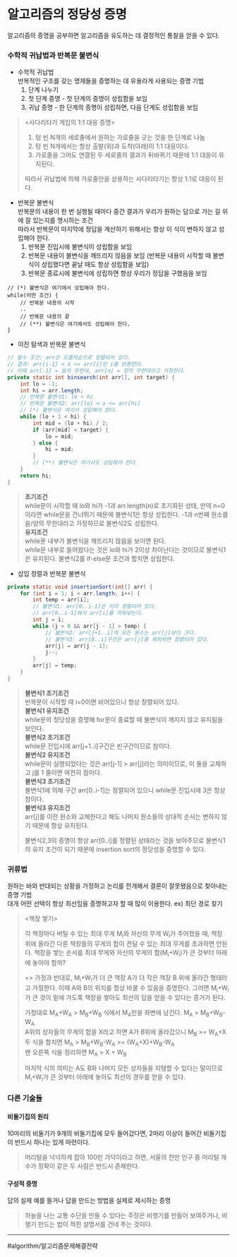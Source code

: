 # 알고리즘의 정당성 증명
알고리즘의 증명을 공부하면 알고리즘을 유도하는 데 결정적인 통찰을 얻을 수 있다.

### 수학적 귀납법과 반복문 불변식
- 수학적 귀납법  
반복적인 구조를 갖는 명제들을 증명하는 데 유용라게 사용되는 증명 기법
    1. 단계 나누기
    2. 첫 단계 증명 - 첫 단계의 증명이 성립함을 보임
    3. 귀납 증명 - 한 단계의 증명이 성립하면, 다음 단계도 성립함을 보임
> <사다리타기 게임의 1:1 대응 증명> 
> 1. 텅 빈 N개의 세로줄에서 원하는 가로줄을 긋는 것을 한 단계로 나눔
> 2. 텅 빈 N개에서는 항상 출발(위)과 도착(아래)이 1:1 대응이다.
> 3. 가로줄을 그어도 연결된 두 세로줄의 결과가 뒤바뀌기 때문에 1:1 대응이 유지된다.  
> 
> 따라서 귀납법에 의해 가로줄만을 상용하는 사다리타기는 항상 1:1로 대응이 된다.

- 반복문 불변식  
반복문의 내용이 한 번 실행될 때마다 중간 결과가 우리가 원하는 답으로 가는 길 위에 잘 있는지를 명시하는 조건  
따라서 반복문이 마지막에 정답을 계산하기 위해서는 항상 이 식이 변하지 않고 성립해야 한다.
    1. 반복문 진입시에 불변식이 성립함을 보임
    2. 반복문 내용이 불변식을 깨뜨리지 않음을 보임 (반복문 내용이 시작할 때 불변식이 성립했다면 끝날 때도 항상 성립함을 보임)
    3. 반복문 종료시에 불변식에 성립하면 항상 우리가 정답을 구했음을 보임
```
// (*) 불변식은 여기에서 성립해야 한다.
while(어떤 조건) {
    // 반복문 내용의 시작
    ..
    // 반복문 내용의 끝
    // (**) 불변식은 여기에서도 성립해야 한다.
}
```  

-  이진 탐색과 반복문 불변식
```java
// 필수 조건: arr은 오름차순으로 정렬되어 있다.
// 결과: arr[i-1] < x <= arr[i]인 i를 반환한다.
// 이때 arr[-1] = 음의 무한대, arr[n] = 양의 무한대라고 가정한다.
private static int binsearch(int arr[], int target) {
    int lo = -1;
    int hi = arr.length;
    // 반복문 불변식1: lo < hi
    // 반목문 불변식2: arr[lo] < x <= arr[hi]
    // (*) 불변식은 여기서 성립해야 한다.
    while (lo + 1 < hi) {
        int mid = (lo + hi) / 2;
        if (arr[mid] < target) {
            lo = mid;
        } else {
            hi = mid;
        }
        // (**) 불변식은 여기서도 성립해야 한다.
    }
    return hi;
}
```
> **초기조건**  
> while문이 시작할 때 lo와 hi가 -1과 arr.length(n)로 초기화된 상태, 만약 n=0이라면 while문을 건너뛰기 때문에 불변식1은 항상 성립한다. -1과 n번째 원소를 음/양의 무한대라고 가정하므로 불변식2도 성립한다.  
> **유지조건**  
> while문 내부가 불변식을 깨뜨리지 않음을 보이면 된다.  
> while문 내부로 들어왔다는 것은 lo와 hi가 2이상 차이난다는 것이므로 불변식1은 유지된다. 불변식2를 if-else문 조건과 합치면 성립한다.


- 삽입 정렬과 반복문 불변식
```java
private static void insertionSort(int[] arr) {
    for (int i = 1; i < arr.length; i++) {
        int temp = arr[i];
        // 불변식1: arr[0..i-1]은 이미 정렬되어 있다.
        // arr[0..i-1]에서 arr[i]를 끼워넣는다.
        int j = i;
        while (j > 0 && arr[j - 1] > temp) {
            // 불변식2: arr[j+1..i]의 모든 원소는 arr[j]보다 크다.
            // 불변식3: arr[0..i]구간은 arr[j]를 제외하면 정렬되어 있다.
            arr[j] = arr[j - 1];
            j--;
        }
        arr[j] = temp;
    }
}
```
> **불변식1 초기조건**  
> 반복문이 시작할 때 i=0이면 비어있으니 항상 정렬되어 있다.  
> **불변식1 유지조건**  
> while문의 정당성을 증명해 for문이 종료할 때 불변식이 깨지지 않고 유지됨을 보인다.  
> **불변식2 초기조건**  
> while문 진입시에 arr[j+1..i]구간은 빈구간이므로 참이다.  
> **불변식2 유지조건**  
> while문이 실행되었다는 것은 arr[j-1] > arr[j]라는 의미이므로, 이 둘을 교체하고 j를 1 줄이면 여전히 참이다.  
> **불변식3 초기조건**  
> 불변식1에 의해 구간 arr[0..i-1]는 정렬되어 있으니 while문 진입시에 3은 항상 참이다.  
> **불변식3 유지조건**  
> arr[j]를 이전 원소와 교체한다고 해도 나머지 원소들의 상대적 순서는 변하지 않기 때문에 항상 유지된다.  
>   
> 불변식2,3의 증명이 항상 arr[0..i]를 정렬된 상태라는 것을 보야주므로 불변식1의 유지 조건이 되기 때문에 insertion sort의 정당성을 증명할 수 있다.

### 귀류법
원하는 바와 반대되는 상황을 가정하고 논리를 전개해서 결론이 잘못됐음으로 찾아내는 증명 기법  
대개 어떤 선택이 항상 최선임을 증명하고자 할 때 많이 이용한다. ex) 최단 경로 찾기  
> <책장 쌓기>  
>   
> 각 책장마다 버틸 수 있는 최대 무게 M<sub>i</sub>와 자신의 무게 W<sub>i</sub>가 주어졌을 때, 책장 위에 올라간 다른 책장들의 무게의 합이 견딜 수 있는 최대 무게를 초과하면 안된다. 책장을 쌓는 순서를 최대 무게와 자신의 무게의 합(M<sub>i</sub>+W<sub>i</sub>)가 큰 것부터 아래에 놓아야 할까?  
>  
> => 가정과 반대로, M<sub>i</sub>+W<sub>i</sub>가 더 큰 책장 A가 더 작은 책장 B 위에 올라간 형태라고 가정한다. 이때 A와 B의 위치를 항상 바꿀 수 있음을 증명한다. 그러면 M<sub>i</sub>+W<sub>i</sub>가 큰 것이 밑에 가도록 책장을 쌓아도 최선의 답을 얻을 수 있다는 증거가 된다.    
>  
> 가정대로 M<sub>A</sub>+W<sub>A</sub> > M<sub>B</sub>+W<sub>B</sub> 식에서 M<sub>A</sub>만을 좌변에 남긴다. M<sub>A</sub> > M<sub>B</sub>+W<sub>B</sub>-W<sub>A</sub>  
> A위의 상자들의 무게의 합을 X라고 하면 A가 B위에 올라갔으니 M<sub>B</sub> >= W<sub>A</sub>+X  
> 두 식을 합치면 M<sub>A</sub> > M<sub>B</sub>+W<sub>B</sub>-W<sub>A</sub> >= (W<sub>A</sub>+X)+W<sub>B</sub>-W<sub>A</sub>  
> 맨 오른쪽 식을 정리하면 M<sub>A</sub> > X + W<sub>B</sub>  
>  
> 마지막 식의 의미는 A도 B와 나머지 모든 상자들을 지탱할 수 있다는 말이므로 M<sub>i</sub>+W<sub>i</sub>가 큰 것부터 아래에 놓아도 최선의 경우를 얻을 수 있다.

### 다른 기술들
#### 비둘기집의 원리
10마리의 비둘기가 9개의 비둘기집에 모두 들어갔다면, 2마리 이상이 들어간 비둘기집이 반드시 하나는 있게 마련이다.  
> 머리털을 넉넉하게 잡아 100만 가닥이라고 하면, 서울의 천만 인구 중 머리털 개수가 정확이 같은 두 사람은 반드시 존재한다.

#### 구성적 증명
답의 실제 예를 들거나 답을 만드는 방법을 실제로 제시하는 증명  
> 하늘을 나는 교통 수단을 만들 수 있다는 주장은 비행기를 만들어 보여주거나, 비행기 만드는 법이 적힌 설명서를 건네 주는 것이다.

---
#algorithm/알고리즘문제해결전략